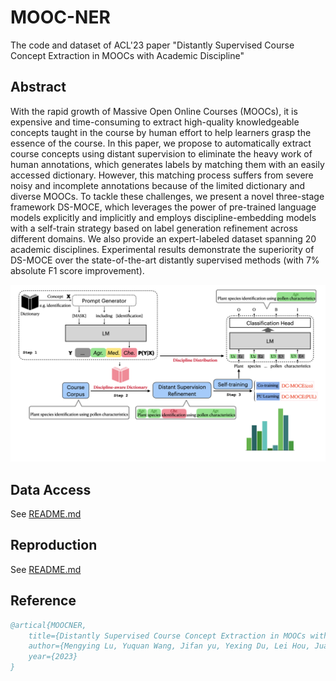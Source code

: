 # MOOC-NER
The code and dataset of ACL'23 paper "Distantly Supervised Course Concept Extraction in MOOCs with Academic Discipline"


## Abstract

With the rapid growth of Massive Open Online Courses (MOOCs), it is expensive and time-consuming to extract high-quality knowledgeable concepts taught in the course by human effort to help learners grasp the essence of the course. In this paper, we propose to automatically extract course concepts using distant supervision to eliminate the heavy work of human annotations, which generates labels by matching them with an easily accessed dictionary. However, this matching process suffers from severe noisy and incomplete annotations because of the limited dictionary and diverse MOOCs. To tackle these challenges, we present a novel three-stage framework DS-MOCE, which leverages the power of pre-trained language models explicitly and implicitly and employs discipline-embedding models with a self-train strategy based on label generation refinement across different domains. We also provide an expert-labeled dataset spanning $20$ academic disciplines. Experimental results demonstrate the superiority of DS-MOCE over the state-of-the-art distantly supervised methods (with $7\%$ absolute F1 score improvement).

![](framework.jpeg)

## Data Access

See [README.md](./share_data/README.md) 

## Reproduction

See [README.md](./MOOC-NER/README.md) 

## Reference

```bibtex
@artical{MOOCNER,
    title={Distantly Supervised Course Concept Extraction in MOOCs with Academic Discipline},
    author={Mengying Lu, Yuquan Wang, Jifan yu, Yexing Du, Lei Hou, Juanzi Li},
    year={2023}
}
```
